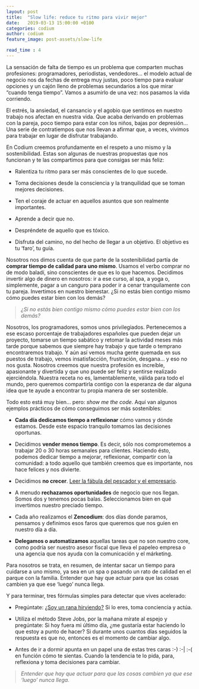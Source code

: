 ```yaml
---
layout: post
title:  "Slow life: reduce tu ritmo para vivir mejor"
date:   2019-03-13 15:00:00 +0100
categories: codium
author: codium
feature_image: post-assets/slow-life

read_time : 4
---
```


La sensación de falta de tiempo es un problema que comparten muchas profesiones: programadores, periodistas, vendedores…  el modelo actual de negocio nos da fechas de entrega muy justas, poco tiempo para evaluar opciones y un cajón lleno de problemas secundarios a los que mirar “cuando tenga tiempo”. Vamos a asumirlo de una vez: nos pasamos la vida corriendo. 

El estrés, la ansiedad, el cansancio y el agobio que sentimos en nuestro trabajo nos afectan en nuestra vida.  Que acaba derivando en problemas con la pareja, poco tiempo para estar con los niños, bajas por depresión… Una serie de contratiempos que nos llevan a afirmar que, a veces, vivimos para trabajar en lugar de disfrutar trabajando.

En Codium creemos profundamente en el respeto a uno mismo y la sostenibilidad. Estas son algunas de nuestras propuestas que nos funcionan y te las compartimos para que consigas ser más feliz:

- Ralentiza tu ritmo para ser más conscientes de lo que sucede.

- Toma decisiones desde la consciencia y la tranquilidad que se toman mejores decisiones.

- Ten el coraje de actuar en aquellos asuntos que son realmente importantes.

- Aprende a decir que no.

- Despréndete de aquello que es tóxico.

- Disfruta del camino, no del hecho de llegar a un objetivo. El objetivo es tu ‘faro’, tu guía.

Nosotros nos dimos cuenta de que parte de la sostenibilidad partía de **comprar tiempo de calidad para uno mismo**. Usamos el verbo comprar no de modo baladí, sino conscientes de que es lo que hacemos. Decidimos invertir algo de dinero en nosotros: ir a ese curso, al spa, a yoga o, simplemente, pagar a un canguro para poder ir a cenar tranquilamente con tu pareja. Invertimos en nuestro bienestar. ¿Si no estás bien contigo mismo cómo puedes estar bien con los demás?

> _¿Si no estás bien contigo mismo cómo puedes estar bien con los demás?_

Nosotros, los programadores, somos unos privilegiados. Pertenecemos a ese escaso porcentaje de trabajadores españoles que pueden dejar un proyecto, tomarse un tiempo sabático y retomar la actividad meses más tarde porque sabemos que siempre hay trabajo y que tarde o temprano encontraremos trabajo. Y aún así vemos mucha gente quemada en sus puestos de trabajo, vemos insatisfacción, frustración, desgana… y eso no nos gusta. Nosotros creemos que nuestra profesión es increíble, apasionante y divertida y que uno puede ser feliz y sentirse realizado ejerciéndola. Nuestra receta no es, lamentablemente, válida para todo el mundo, pero queremos compartirla contigo con  la esperanza de dar alguna idea que te ayude a encontrar tu propia manera de ser sostenible. 

Todo esto está muy bien… pero: _show me the code_. Aquí van algunos ejemplos prácticos de cómo conseguimos ser más sostenibles:

- **Cada día dedicamos tiempo a reflexionar** cómo vamos y dónde estamos. Desde este espacio tranquilo tomamos las decisiones oportunas.

- Decidimos **vender menos tiempo**. Es decir, sólo nos comprometemos a  trabajar 20 o 30 horas semanales para clientes. Haciendo ésto, podemos dedicar tiempo a mejorar, reflexionar, compartir con la comunidad: a todo aquello que también creemos que es importante, nos hace felices y nos divierte.

- Decidimos **no crecer**. [Leer la fábula del pescador y el empresario](https://vivoemprendiendo.com/2013/08/20/fabula-empresarial-el-pescador-y-el-empresario/).

- A menudo **rechazamos oportunidades** de negocio que nos llegan. Somos dos y tenemos pocas balas. Seleccionamos bien en qué invertimos nuestro preciado tiempo.

- Cada año realizamos el **Zencodium**: dos días donde paramos, pensamos y definimos esos faros que queremos que nos guíen en nuestro día a día.

- **Delegamos o automatizamos** aquellas tareas que no son nuestro core, como podría ser nuestro asesor fiscal que lleva el papeleo empresa o una agencia que nos ayuda con la comunicación y el márketing.

Para nosotros se trata, en resumen, de intentar sacar un tiempo para cuidarse a uno mismo, ya sea en un spa o pasando un rato de calidad en el parque con la familia. Entender que hay que actuar para que las cosas cambien ya que ese ‘luego’ nunca llega.


Y para terminar, tres fórmulas simples para detectar que vives acelerado:
- Pregúntate: [¿Soy un rana hirviendo?](https://www.guiainfantil.com/ocio/fabulas/la-rana-y-el-agua-hirviendo-fabula-para-incentivar-el-pensamiento-critico-en-los-ninos/) Si lo eres, toma conciencia y actúa.

- Utiliza el método Steve Jobs, por la mañana mírate al espejo y pregúntate: Si hoy fuera mi último día, ¿me gustaría estar haciendo lo que estoy a punto de hacer? Si durante unos cuantos días seguidos la respuesta es que no, entonces es el momento de cambiar algo.

- Antes de ir a dormir apunta en un papel una de estas tres caras :-) :-\| :-( en función cómo te sientas. Cuando la tendencia te lo pida, para, reflexiona y toma decisiones para cambiar.


> _Entender que hay que actuar para que las cosas cambien ya que ese ‘luego’ nunca llega._
